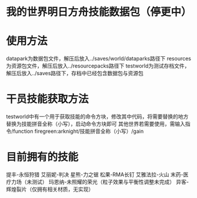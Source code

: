 # 我的世界明日方舟技能数据包（停更中）

# 使用方法
datapark为数据包文件，解压后放入../saves/world/dataparks路径下
resources为资源包文件，解压后放入../resourcepacks路径下
testworld为测试存档文件，解压后放入../saves路径下，存档中已经包含数据包与资源包

# 干员技能获取方法
testworld中有一个用于获取技能的命令方块，修改其中代码，将需要替换的地方替换为技能拼音全称（小写），启动命令方块即可
其他世界若需要使用，需输入指令/function firegreen:arknight/技能拼音全称（小写）/gain

# 目前拥有的技能
提丰-永恒狩猎
艾丽妮-判决
星熊-力之锯
松果-RMA长钉
艾雅法拉-火山
末药-医疗力场（未测试）
玛恩纳-未照耀的荣光（粒子效果与平衡性调整未完成）
异客-辉煌裂片（仅拥有相关材质，无实现）
